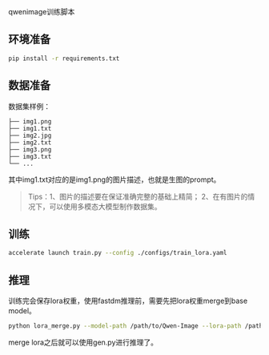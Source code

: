 qwenimage训练脚本

## 环境准备
```bash
pip install -r requirements.txt
```

## 数据准备

数据集样例：
```dataset/
├── img1.png
├── img1.txt
├── img2.jpg
├── img2.txt
├── img3.png
├── img3.txt
└── ...
```
其中img1.txt对应的是img1.png的图片描述，也就是生图的prompt。

> Tips：1、图片的描述要在保证准确完整的基础上精简；
2、在有图片的情况下，可以使用多模态大模型制作数据集。

## 训练
```bash
accelerate launch train.py --config ./configs/train_lora.yaml
```

## 推理
训练完会保存lora权重，使用fastdm推理前，需要先把lora权重merge到base model。
```bash
python lora_merge.py --model-path /path/to/Qwen-Image --lora-path /path/to/lora_weights --merged-model-path /path/to/qwen-lora-merged
```
merge lora之后就可以使用gen.py进行推理了。
